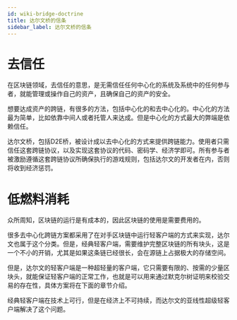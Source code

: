 ```yaml
---
id: wiki-bridge-doctrine
title: 达尔文桥的信条
sidebar_label: 达尔文桥的信条
---
```

# 去信任

在区块链领域，去信任的意思，是无需信任任何中心化的系统及系统中的任何参与者，就能管理或操作自己的资产，且确保自己的资产的安全。

想要达成资产的跨链，有很多的方法，包括中心化的和去中心化的。中心化的方法最为简单，比如依靠中间人或者托管人来达成。但是中心化的方式最大的弊端是依赖信任。

达尔文桥，包括D2E桥，被设计成以去中心化的方式来提供跨链能力。使用者只需信任这套跨链协议，以及实现这套协议的代码、密码学、经济学即可。所有参与者被激励遵循这套跨链协议所确保执行的游戏规则，包括达尔文的开发者在内，否则将收到经济惩罚。

# 低燃料消耗

众所周知，区块链的运行是有成本的，因此区块链的使用是需要费用的。

很多去中心化跨链方案都采用了在对手区块链中运行轻客户端的方式来实现，达尔文也属于这个分类。但是，经典轻客户端，需要维护完整区块链的所有块头，这是一个不小的开销，尤其是如果这条链已经很长，会在源链上占据极大的存储空间。

但是，达尔文的轻客户端是一种超轻量的客户端，它只需要有限的、按需的少量区块头，就能保证轻客户端的正常工作，也就是可以用来通过默克尔树证明来校验交易的存在性，具体方案将在下面的章节介绍。

经典轻客户端在技术上可行，但是在经济上不可持续，而达尔文的亚线性超级轻客户端解决了这个问题。
